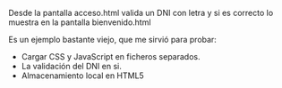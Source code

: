 Desde la pantalla acceso.html valida un DNI con letra y si es correcto lo muestra en la pantalla bienvenido.html

Es un ejemplo bastante viejo, que me sirvió para probar:
- Cargar CSS y JavaScript en ficheros separados.
- La validación del DNI en si.
- Almacenamiento local en HTML5
